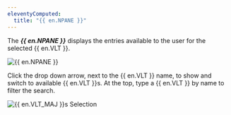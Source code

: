 ```yaml
---
eleventyComputed:
  title: "{{ en.NPANE }}"
---
```

The ***{{ en.NPANE }}*** displays the entries available to the user for the selected {{ en.VLT }}.

![{{ en.NPANE }}](https://cdnweb.devolutions.net/docs/docs_en_server_ServerOp8024.png)

Click the drop down arrow, next to the {{ en.VLT }} name, to show and switch to available {{ en.VLT }}s. At the top, type a {{ en.VLT }} by name to filter the search.

![{{ en.VLT_MAJ }}s Selection](https://cdnweb.devolutions.net/docs/docs_en_server_ServerOp4008.png)
